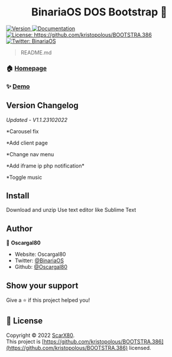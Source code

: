 <h1 align="center">BinariaOS DOS Bootstrap 👋</h1>
<p>
  <a href="https://www.npmjs.com/package/npx readme-md-generator -p templates/default.md" target="_blank">
    <img alt="Version" src="https://img.shields.io/npm/v/npx readme-md-generator -p templates/default.md.svg">
  </a>
  <a href="https://github.com/Oscargal80/-BinariaOS-MS-DOS" target="_blank">
    <img alt="Documentation" src="https://img.shields.io/badge/documentation-yes-brightgreen.svg" />
  </a>
  <a href="https://github.com/kristopolous/BOOTSTRA.386" target="_blank">
    <img alt="License: https://github.com/kristopolous/BOOTSTRA.386" src="https://img.shields.io/badge/License-https://github.com/kristopolous/BOOTSTRA.386-yellow.svg" />
  </a>
  <a href="https://twitter.com/BinariaOS" target="_blank">
    <img alt="Twitter: BinariaOS" src="https://img.shields.io/twitter/follow/BinariaOS.svg?style=social" />
  </a>
</p>

> README.md

### 🏠 [Homepage](https://binariaos.com.py)

### ✨ [Demo](https://binariaos.com.py)

## Version Changelog
*Updated - V1.1.23102022*
<p>*Carousel fix
<p>*Add client page
<p>*Change nav menu
<p>*Add iframe ip php notification*
<p>*Toggle music

## Install
Download and unzip
Use text editor like Sublime Text

## Author

👤 **Oscargal80**

* Website: Oscargal80
* Twitter: [@BinariaOS](https://twitter.com/BinariaOS)
* Github: [@Oscargal80](https://github.com/Oscargal80)

## Show your support

Give a ⭐️ if this project helped you!

## 📝 License

Copyright © 2022 [ScarX80](https://github.com/Oscargal80).<br />
This project is [https://github.com/kristopolous/BOOTSTRA.386](https://github.com/kristopolous/BOOTSTRA.386) licensed.
